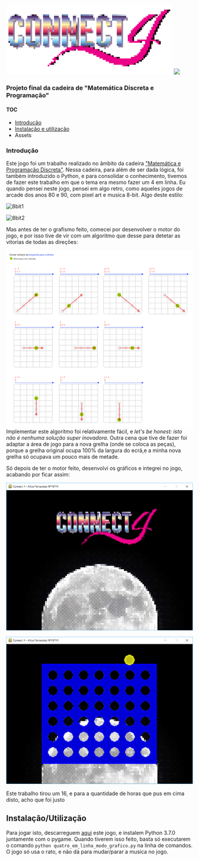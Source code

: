 
![Logo](./assets/logo.png)
![](https://www.google-analytics.com/collect?v=1&t=event&tid=UA-100869248-2&cid=555&ec=github&ea=pageview&el=connect-four&ev=1)
### Projeto final da cadeira de "Matemática Discreta e Programação"

#### TOC
- [Introdução](#introdução)
- [Instalação e utilização](#instala%C3%A7%C3%A3outiliza%C3%A7%C3%A3o)
-  Assets



### Introdução
Este jogo foi um trabalho realizado no âmbito da cadeira ["Matemática e Programação Discreta"](https://www.isel.pt/disciplinas/matematica-discreta-e-programacao-leim). Nessa cadeira, para além de ser dada lógica, foi também introduzido o Python, e para consolidar o conhecimento, tivemos de fazer este trabalho em que o tema era mesmo fazer um 4 em linha. Eu quando pensei neste jogo, pensei em algo retro, como aqueles jogos de arcade dos anos 80 e 90, com pixel art e musica 8-bit. Algo deste estilo:

![8bit1](http://3.bp.blogspot.com/-cqZ1m7R4jgM/TfNxBM0HTzI/AAAAAAAAABw/apj4KyfFimc/s1600/poleposition.png)

![8bit2](http://images.appspy.com/q/app_screenshots/935304243/us-ipad-1-80s-arcade-games-puzzle-edition.jpeg)

Mas antes de ter o grafismo feito, comecei por desenvolver o motor do jogo, e por isso tive de vir com um algoritmo que desse para detetar as vitorias de todas as direções:


![8bit1](assets/algoritmo.png)
Implementar este algoritmo foi relativamente fácil, e _let's be honest: isto não é nenhuma solução super inovadora_. Outra cena que tive de fazer foi adaptar a área de jogo para a nova grelha (onde se coloca as peças), porque a grelha original ocupa 100% da largura do ecrã,e a minha nova grelha só ocupava um pouco mais de metade.

Só depois de ter o motor feito, desenvolvi os gráficos e integrei no jogo, acabando por ficar assim:

![8bit1](assets/menu1.png)

![8bit1](assets/menu2.png)

Este trabalho tirou um 16, e para a quantidade de horas que pus em cima disto, acho que foi justo

## Instalação/Utilização
Para jogar isto, descarreguem [aqui](https://github.com/alicescfernandes/connect-four/releases) este jogo, e instalem Python 3.7.0 juntamente com o pygame. Quando tiverem isso feito, basta só executarem o comando `python quatro_em_linha_modo_grafico.py` na linha de comandos.
O jogo só usa o rato, e não dá para mudar/parar a musica no jogo.
